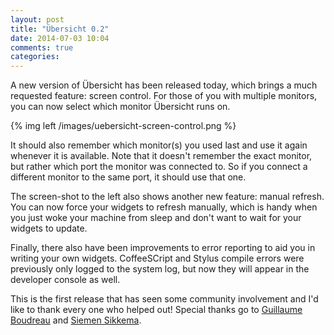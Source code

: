 ```yaml
---
layout: post
title: "Übersicht 0.2"
date: 2014-07-03 10:04
comments: true
categories:
---
```


A new version of Übersicht has been released today, which brings a much requested feature: screen control. For those of you with multiple monitors, you can now select which monitor Übersicht runs on.

{% img left /images/uebersicht-screen-control.png %}

It should also remember which monitor(s) you used last and use it again whenever it is available. Note that it doesn't remember the exact monitor, but rather which port the monitor was connected to. So if you connect a different monitor to the same port, it should use that one.

The screen-shot to the left also shows another new feature: manual refresh. You can now force your widgets to refresh manually, which is handy when you just woke your machine from sleep and don't want to wait for your widgets to update.

Finally, there also have been improvements to error reporting to aid you in writing your own widgets. CoffeeSCript and Stylus compile errors were previously only logged to the system log, but now they will appear in the developer console as well.

This is the first release that has seen some community involvement and I'd like to thank every one who helped out! Special thanks go to [Guillaume Boudreau](https://github.com/gboudreau) and [Siemen Sikkema](https://github.com/siemensikkema).
